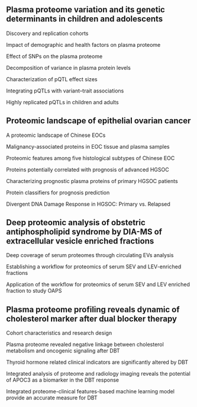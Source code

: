 
## Plasma proteome variation and its genetic determinants in children and adolescents

Discovery and replication cohorts

Impact of demographic and health factors on plasma proteome

Effect of SNPs on the plasma proteome

Decomposition of variance in plasma protein levels

Characterization of pQTL effect sizes

Integrating pQTLs with variant–trait associations

Highly replicated pQTLs in children and adults



## Proteomic landscape of epithelial ovarian cancer

A proteomic landscape of Chinese EOCs

Malignancy-associated proteins in EOC tissue and plasma samples

Proteomic features among five histological subtypes of Chinese EOC

Proteins potentially correlated with prognosis of advanced HGSOC

Characterizing prognostic plasma proteins of primary HGSOC patients

Protein classifiers for prognosis prediction

Divergent DNA Damage Response in HGSOC: Primary vs. Relapsed


## Deep proteomic analysis of obstetric antiphospholipid syndrome by DIA-MS of extracellular vesicle enriched fractions

Deep coverage of serum proteomes through circulating EVs analysis

Establishing a workflow for proteomics of serum SEV and LEV-enriched fractions

Application of the workflow for proteomics of serum SEV and LEV enriched fraction to study OAPS

## Plasma proteome profiling reveals dynamic of cholesterol marker after dual blocker therapy

Cohort characteristics and research design

Plasma proteome revealed negative linkage between cholesterol metabolism and oncogenic signaling after DBT

Thyroid hormone related clinical indicators are significantly altered by DBT

Integrated analysis of proteome and radiology imaging reveals the potential of APOC3 as a biomarker in the DBT response

Integrated proteome-clinical features-based machine learning model provide an accurate measure for DBT

